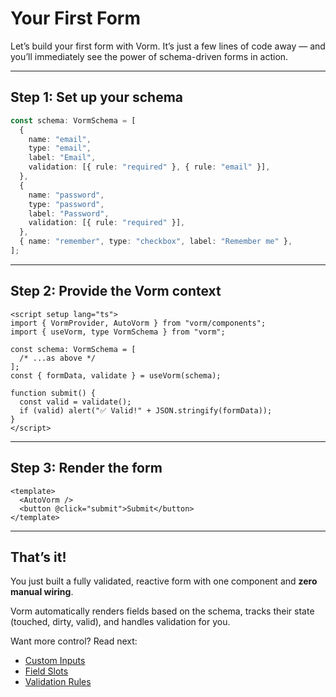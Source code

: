 # Your First Form

Let’s build your first form with Vorm. It’s just a few lines of code away — and you’ll immediately see the power of schema-driven forms in action.

---

## Step 1: Set up your schema

```ts
const schema: VormSchema = [
  {
    name: "email",
    type: "email",
    label: "Email",
    validation: [{ rule: "required" }, { rule: "email" }],
  },
  {
    name: "password",
    type: "password",
    label: "Password",
    validation: [{ rule: "required" }],
  },
  { name: "remember", type: "checkbox", label: "Remember me" },
];
```

---

## Step 2: Provide the Vorm context

```vue
<script setup lang="ts">
import { VormProvider, AutoVorm } from "vorm/components";
import { useVorm, type VormSchema } from "vorm";

const schema: VormSchema = [
  /* ...as above */
];
const { formData, validate } = useVorm(schema);

function submit() {
  const valid = validate();
  if (valid) alert("✅ Valid!" + JSON.stringify(formData));
}
</script>
```

---

## Step 3: Render the form

```vue
<template>
  <AutoVorm />
  <button @click="submit">Submit</button>
</template>
```

---

## That’s it!

You just built a fully validated, reactive form with one component and **zero manual wiring**.

Vorm automatically renders fields based on the schema, tracks their state (touched, dirty, valid), and handles validation for you.

Want more control? Read next:

- [Custom Inputs](./custom-inputs.md)
- [Field Slots](./slots.md)
- [Validation Rules](./validation.md)
